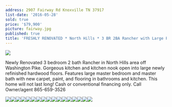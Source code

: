 ```yaml
---
address: 2907 Fairway Rd Knoxville TN 37917
list-date: '2016-05-28'
sold: true
price: '$79,900'
picture: fairway.jpg
published: true
title: 'FRESHLY RENOVATED * North Hills * 3 BR 2BA Rancher with Large Private Fenced Yard! ONLY $79,900!'
---
```



![](/uploads/versions/20160529_120620---x----4128-2322x---.jpg)

Newly Renovated 3 bedroom 2 bath Rancher in North Hills area off Washington Pike. Gorgeous kitchen and kitchen nook open into large newly refinished hardwood floors. Features large master bedroom and master bath with new carpet, paint, and flooring in bathrooms and kitchen. This home will not last long! Cash or conventional financing only. Call Owner/agent 865-659-3526

![](/uploads/versions/20160529_120644---x----4128-2322x---.jpg)![](/uploads/versions/2016-05-29-12-14-47---x----3024-4032x---.jpg)![](/uploads/versions/20160529_120809---x----4128-2322x---.jpg)![](/uploads/versions/20160529_121334---x----4128-2322x---.jpg)![](/uploads/versions/2016-05-29-12-23-12---x----4032-3024x---.jpg)![](/uploads/versions/20160529_121449---x----4128-2322x---.jpg)![](/uploads/versions/2016-05-29-12-03-55-hdr---x----4032-3024x---.jpg)![](/uploads/versions/2016-05-29-12-17-45---x----3024-4032x---.jpg)![](/uploads/versions/2016-05-29-12-18-55---x----3024-4032x---.jpg)![](/uploads/versions/2016-05-29-12-05-25---x----3024-4032x---.jpg)![](/uploads/versions/2016-05-29-12-05-52---x----3024-4032x---.jpg)![](/uploads/versions/2016-05-29-12-06-04---x----4032-3024x---.jpg)![](/uploads/versions/2016-05-29-12-24-05---x----3024-4032x---.jpg)![](/uploads/versions/2016-05-29-12-08-32---x----4032-3024x---.jpg)![](/uploads/versions/2016-05-29-12-26-40---x----4032-3024x---.jpg)![](/uploads/versions/20160529_120836---x----4128-2322x---.jpg)![](/uploads/versions/20160529_120644---x----4128-2322x---.jpg)